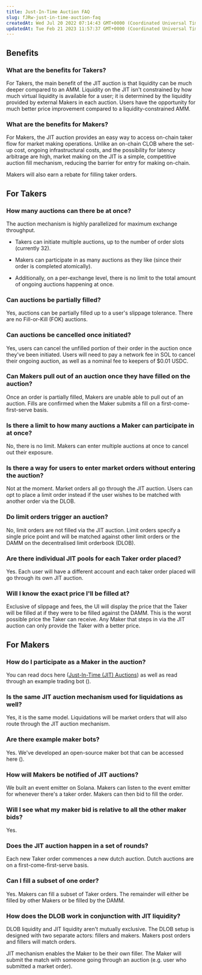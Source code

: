 ```yaml
---
title: Just-In-Time Auction FAQ
slug: fJRw-just-in-time-auction-faq
createdAt: Wed Jul 20 2022 07:14:43 GMT+0000 (Coordinated Universal Time)
updatedAt: Tue Feb 21 2023 11:57:37 GMT+0000 (Coordinated Universal Time)
---
```


## Benefits

### What are the benefits for Takers?&#x20;

For Takers, the main benefit of the JIT auction is that liquidity can be much deeper compared to an AMM. Liquidity on the JIT isn't constrained by how much virtual liquidity is available for a user; it is determined by the liquidity provided by external Makers in each auction. Users have the opportunity for much better price improvement compared to a liquidity-constrained AMM. &#x20;

### What are the benefits for Makers?&#x20;

For Makers, the JIT auction provides an easy way to access on-chain taker flow for market making operations. Unlike an on-chain CLOB where the set-up cost, ongoing infrastructural costs, and the possibility for latency arbitrage are high, market making on the JIT is a simple, competitive auction fill mechanism, reducing the barrier for entry for making on-chain.&#x20;

Makers will also earn a rebate for filling taker orders.&#x20;

## For Takers

### How many auctions can there be at once?&#x20;

The auction mechanism is highly parallelized for maximum exchange throughput.

*   Takers can initiate multiple auctions, up to the number of order slots (currently 32).

*   Makers can participate in as many auctions as they like (since their order is completed atomically).

*   Additionally, on a per-exchange level, there is no limit to the total amount of ongoing auctions happening at once.&#x20;

### Can auctions be partially filled?

Yes, auctions can be partially filled up to a user's slippage tolerance. There are no Fill-or-Kill (FOK) auctions.&#x20;

### Can auctions be cancelled once initiated?&#x20;

Yes, users can cancel the unfilled portion of their order in the auction once they've been initiated. Users will need to pay a network fee in SOL to cancel their ongoing auction, as well as a nominal fee to keepers of $0.01 USDC.

### Can Makers pull out of an auction once they have filled on the auction?

Once an order is partially filled, Makers are unable able to pull out of an auction. Fills are confirmed when the Maker submits a fill on a first-come-first-serve basis.&#x20;

### Is there a limit to how many auctions a Maker can participate in at once?

No, there is no limit. Makers can enter multiple auctions at once to cancel out their exposure.

### Is there a way for users to enter market orders without entering the auction?&#x20;

Not at the moment. Market orders all go through the JIT auction. Users can opt to place a limit order instead if the user wishes to be matched with another order via the DLOB.&#x20;

### Do limit orders trigger an auction?&#x20;

No, limit orders are not filled via the JIT auction. Limit orders specify a single price point and will be matched against other limit orders or the DAMM on the decentralised limit orderbook (DLOB).&#x20;

### Are there individual JIT pools for each Taker order placed?

Yes. Each user will have a different account and each taker order placed will go through its own JIT auction.&#x20;

### Will I know the exact price I'll be filled at?&#x20;

Exclusive of slippage and fees, the UI will display the price that the Taker will be filled at if they were to be filled against the DAMM. This is the worst possible price the Taker can receive. Any Maker that steps in via the JIT auction can only provide the Taker with a better price.&#x20;

## For Makers

### How do I participate as a Maker in the auction?&#x20;

You can read docs here ([Just-In-Time (JIT) Auctions](<./6 Just-In-Time _JIT_ Auctions>)) as well as read through an example trading bot (). &#x20;

### Is the same JIT auction mechanism used for liquidations as well? &#x20;

Yes, it is the same model. Liquidations will be market orders that will also route through the JIT auction mechanism.&#x20;

### Are there example maker bots?&#x20;

Yes. We've developed an open-source maker bot that can be accessed here (). &#x20;

### How will Makers be notified of JIT auctions?

We built an event emitter on Solana. Makers can listen to the event emitter for whenever there's a taker order. Makers can then bid to fill the order.&#x20;

### Will I see what my maker bid is relative to all the other maker bids?&#x20;

Yes.&#x20;

### Does the JIT auction happen in a set of rounds?&#x20;

Each new Taker order commences a new dutch auction. Dutch auctions are on a first-come-first-serve basis.&#x20;

### Can I fill a subset of one order?

Yes. Makers can fill a subset of Taker orders. The remainder will either be filled by other Makers or be filled by the DAMM.&#x20;

### How does the DLOB work in conjunction with JIT liquidity?

DLOB liquidity and JIT liquidity aren't mutually exclusive. The DLOB setup is designed with two separate actors: fillers and makers. Makers post orders and fillers will match orders.

JIT mechanism enables the Maker to be their own filler. The Maker will submit the match with someone going through an auction (e.g. user who submitted a market order).

